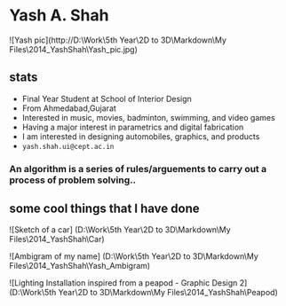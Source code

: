 # Yash A. Shah
![Yash pic](http://D:\Work\5th Year\2D to 3D\Markdown\My Files\2014_YashShah\Yash_pic.jpg)

## stats

* Final Year Student at School of Interior Design
* From Ahmedabad,Gujarat
* Interested in music, movies, badminton, swimming, and video games
* Having a major interest in parametrics and digital fabrication
* I am interested in designing automobiles, graphics, and products
* ```yash.shah.ui@cept.ac.in```

### An algorithm is a series of rules/arguements to carry out a process of problem solving..

## some cool things that I have done

![Sketch of a car]
(D:\Work\5th Year\2D to 3D\Markdown\My Files\2014_YashShah\Car)

![Ambigram of my name]
(D:\Work\5th Year\2D to 3D\Markdown\My Files\2014_YashShah\Yash_Ambigram)

![Lighting Installation inspired from a peapod - Graphic Design 2]
(D:\Work\5th Year\2D to 3D\Markdown\My Files\2014_YashShah\Peapod)
